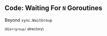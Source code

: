 ## Code: Waiting For `N` Goroutines

Beyond `sync.WaitGroup`

<small>(`02errgroup/` directory)</small>
